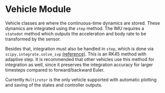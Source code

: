 # Vehicle Module

Vehicle classes are where the continuous-time dynamics are stored. These dynamics are integrated using the `step` method. The IMU requires a `statedot` method which outputs the acceleration and body rate to be transformed by the sensor. 

Besides that, integration must also be handled in `step`, which is done via `scipy.integrate.solve_ivp` [(reference)](https://docs.scipy.org/doc/scipy/reference/generated/scipy.integrate.solve_ivp.html#r179348322575-1). This is an RK45 method with adaptive step. It is recommended that other vehicles use this method for integration as well, since it preserves the integration accuracy for larger timesteps compared to forward/backward Euler. 

Currently `Multirotor` is the only vehicle supported with automatic plotting and saving of the states and controller outputs.